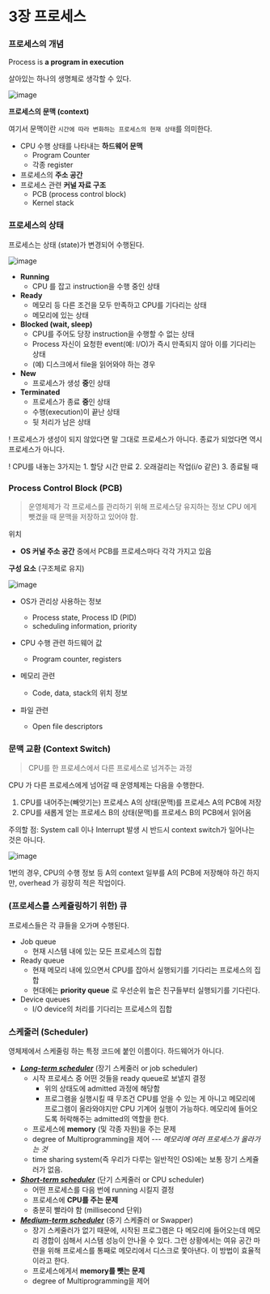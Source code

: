# 3장 프로세스

### 프로세스의 개념

Process is **a program in execution**

살아있는 하나의 생명체로 생각할 수 있다.

![image](https://user-images.githubusercontent.com/68107000/111279591-2f26b800-867e-11eb-9ef2-323e9a303f33.png)

**프로세스의 문맥 (context)**

여기서 문맥이란 `시간에 따라 변화하는 프로세스의 현재 상태`를 의미한다.

- CPU 수행 상태를 나타내는 **하드웨어 문맥**
  - Program Counter
  - 각종 register
- 프로세스의 **주소 공간**
- 프로세스 관련 **커널 자료 구조**
  - PCB (process control block)
  - Kernel stack



### 프로세스의 상태

프로세스는 상태 (state)가 변경되어 수행된다.

![image](https://user-images.githubusercontent.com/68107000/111279924-904e8b80-867e-11eb-9899-dc172f23820c.png)

- **Running**
  - CPU 를 잡고 instruction을 수행 중인 상태
- **Ready**
  - 메모리 등 다른 조건을 모두 만족하고 CPU를 기다리는 상태
  - 메모리에 있는 상태
- **Blocked (wait, sleep)**
  - CPU를 주어도 당장 instruction을 수행할 수 없는 상태
  - Process 자신이 요청한 event(예: I/O)가 즉시 만족되지 않아 이를 기다리는 상태
  - (예) 디스크에서 file을 읽어와야 하는 경우
- **New**
  - 프로세스가 생성 **중**인 상태
- **Terminated**
  - 프로세스가 종료 **중**인 상태
  - 수행(execution)이 끝난 상태
  - 뒷 처리가 남은 상태

! 프로세스가 생성이 되지 않았다면 말 그대로 프로세스가 아니다. 종료가 되었다면 역시 프로세스가 아니다.

! CPU를 내놓는 3가지는 1. 할당 시간 만료 2. 오래걸리는 작업(i/o 같은) 3. 종료될 때



### Process Control Block (PCB)

> 운영체제가 각 프로세스를 관리하기 위해 프로세스당 유지하는 정보
> CPU 에게 뺏겼을 때 문맥을 저장하고 있어야 함.

위치

- **OS 커널 주소 공간** 중에서 PCB를 프로세스마다 각각 가지고 있음

**구성 요소** (구조체로 유지)

![image](https://user-images.githubusercontent.com/68107000/111281272-1ae3ba80-8680-11eb-9bcb-6b2aff95049d.png)

- OS가 관리상 사용하는 정보
  - Process state, Process ID (PID)
  - scheduling information, priority
- CPU 수행 관련 하드웨어 값
  - Program counter, registers

- 메모리 관련
  - Code, data, stack의 위치 정보
- 파일 관련
  - Open file descriptors



### 문맥 교환 (Context Switch)

> CPU를 한 프로세스에서 다른 프로세스로 넘겨주는 과정

CPU 가 다른 프로세스에게 넘어갈 때 운영체제는 다음을 수행한다.

1. CPU를 내어주는(빼앗기는) 프로세스 A의 상태(문맥)를 프로세스 A의 PCB에 저장
2. CPU를 새롭게 얻는 프로세스 B의 상태(문맥)를 프로세스 B의 PCB에서 읽어옴



주의할 점: System call 이나 Interrupt 발생 시 반드시 context switch가 일어나는 것은 아니다.

![image](https://user-images.githubusercontent.com/68107000/111282130-0227d480-8681-11eb-8770-09c60debda94.png)

1번의 경우, CPU의 수행 정보 등 A의 context 일부를 A의 PCB에 저장해야 하긴 하지만, overhead 가 굉장히 적은 작업이다.

### (프로세스를 스케쥴링하기 위한) 큐

프로세스들은 각 큐들을 오가며 수행된다.

- Job queue
  - 현재 시스템 내에 있는 모든 프로세스의 집합
- Ready queue
  - 현재 메모리 내에 있으면서 CPU를 잡아서 실행되기를 기다리는 프로세스의 집합
  - 현대에는 **priority queue** 로 우선순위 높은 친구들부터 실행되기를 기다린다.
- Device queues
  - I/O device의 처리를 기다리는 프로세스의 집합



### 스케줄러 (Scheduler)

영체제에서 스케줄링 하는 특정 코드에 붙인 이름이다. 하드웨어가 아니다.

- ***<u>Long-term scheduler</u>*** (장기 스케줄러 or job scheduler)
  - 시작 프로세스 중 어떤 것들을 ready queue로 보낼지 결정
    - 위의 상태도에 admitted 과정에 해당함
    - 프로그램을 실행시킬 때 무조건 CPU를 얻을 수 있는 게 아니고 메모리에 프로그램이 올라와야지만 CPU 기계어 실행이 가능하다. 메모리에 들어오도록 허락해주는 admitted의 역할을 한다.
  - 프로세스에 **memory** (및 각종 자원)을 주는 문제
  - degree of Multiprogramming을 제어 --- *메모리에 여러 프로세스가 올라가는 것*
  - time sharing system(즉 우리가 다루는 일반적인 OS)에는 보통 장기 스케쥴러가 없음.
- ***<u>Short-term scheduler</u>*** (단기 스케줄러 or CPU scheduler)
  - 어떤 프로세스를 다음 번에 running 시킬지 결정
  - 프로세스에 **CPU를 주는 문제**
  - 충분히 빨라야 함 (millisecond 단위)
- ***<u>Medium-term scheduler</u>*** (중기 스케줄러 or Swapper)
  - 장기 스케줄러가 없기 때문에, 시작된 프로그램은 다 메모리에 들어오는데 메모리 경합이 심해서 시스템 성능이 안나올 수 있다. 그런 상황에서는 여유 공간 마련을 위해 프로세스를 통째로 메모리에서 디스크로 쫓아낸다. 이 방법이 효율적이라고 한다.
  - 프로세스에게서 **memory를 뺏는 문제**
  - degree of Multiprogramming을 제어